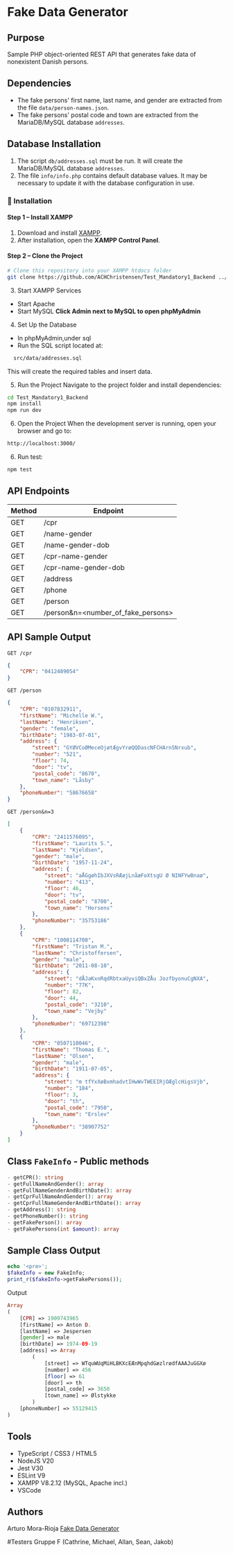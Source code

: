# Fake Data Generator

## Purpose
Sample PHP object-oriented REST API that generates fake data of nonexistent Danish persons.

## Dependencies

- The fake persons' first name, last name, and gender are extracted from the file `data/person-names.json`.
- The fake persons' postal code and town are extracted from the MariaDB/MySQL database `addresses`.

## Database Installation

1. The script `db/addresses.sql` must be run. It will create the MariaDB/MySQL database `addresses`.
2. The file `info/info.php` contains default database values. It may be necessary to update it with the database configuration in use.
### 🧩 Installation

#### Step 1 – Install XAMPP
1. Download and install [XAMPP](https://www.apachefriends.org/download.html).  
2. After installation, open the **XAMPP Control Panel**.

#### Step 2 – Clone the Project
```bash
# Clone this repository into your XAMPP htdocs folder
git clone https://github.com/ACHChristensen/Test_Mandatory1_Backend ../xampp/htdocs/Test_Mandatory1_Backend
```
3. Start XAMPP Services
* Start Apache
* Start MySQL
**Click Admin next to MySQL to open phpMyAdmin**

4. Set Up the Database
* In phpMyAdmin,under sql 
* Run the SQL script located at:
```bash
  src/data/addresses.sql
```
This will create the required tables and insert data.

5. Run the Project 
Navigate to the project folder and install dependencies:
```bash
cd Test_Mandatory1_Backend
npm install
npm run dev
```
6. Open the Project
When the development server is running, open your browser and go to:
```bash
http://localhost:3000/
```
6. Run test:
```bash
npm test
```
## API Endpoints
|Method|Endpoint|
|------|--------|
|GET|/cpr|
|GET|/name-gender|
|GET|/name-gender-dob|
|GET|/cpr-name-gender|
|GET|/cpr-name-gender-dob|
|GET|/address|
|GET|/phone|
|GET|/person|
|GET|/person&n=<number_of_fake_persons>|

## API Sample Output
`GET /cpr`
```json
{
    "CPR": "0412489054"
}
```

`GET /person`
```json
{
    "CPR": "0107832911",
    "firstName": "Michelle W.",
    "lastName": "Henriksen",
    "gender": "female",
    "birthDate": "1983-07-01",
    "address": {
        "street": "GYØVCoØMeceOjøtÆgvYrøQQDascNFCHArnSNrxub",
        "number": "521",
        "floor": 74,
        "door": "tv",
        "postal_code": "8670",
        "town_name": "Låsby"
    },
    "phoneNumber": "58676658"
}
```

`GET /person&n=3`
```json
[
    {
        "CPR": "2411576095",
        "firstName": "Laurits S.",
        "lastName": "Kjeldsen",
        "gender": "male",
        "birthDate": "1957-11-24",
        "address": {
            "street": "aÅGgøhIbJXVsRÆøjLnåæFoXtsgU Ø NINFYwBnaø",
            "number": "413",
            "floor": 46,
            "door": "tv",
            "postal_code": "8700",
            "town_name": "Horsens"
        },
        "phoneNumber": "35753186"
    },
    {
        "CPR": "1008114708",
        "firstName": "Tristan M.",
        "lastName": "Christoffersen",
        "gender": "male",
        "birthDate": "2011-08-10",
        "address": {
            "street": "dÅJaKxnRqdRbtxaUyviQBxZÅu JozfbyonuCgNXA",
            "number": "77K",
            "floor": 82,
            "door": 44,
            "postal_code": "3210",
            "town_name": "Vejby"
        },
        "phoneNumber": "69712398"
    },
    {
        "CPR": "0507110046",
        "firstName": "Thomas E.",
        "lastName": "Olsen",
        "gender": "male",
        "birthDate": "1911-07-05",
        "address": {
            "street": "m tfYxXøBxmhadvtIHwWvTWEEIRjOÆglcHigsVjb",
            "number": "184",
            "floor": 3,
            "door": "th",
            "postal_code": "7950",
            "town_name": "Erslev"
        },
        "phoneNumber": "38907752"
    }
]
```

## Class `FakeInfo` - Public methods

```php
- getCPR(): string
- getFullNameAndGender(): array
- getFullNameGenderAndBirthDate(): array
- getCprFullNameAndGender(): array
- getCprFullNameGenderAndBirthDate(): array
- getAddress(): string
- getPhoneNumber(): string
- getFakePerson(): array
- getFakePersons(int $amount): array
```

## Sample Class Output

```php
echo '<pre>';
$fakeInfo = new FakeInfo;
print_r($fakeInfo->getFakePersons());
```

Output
```php
Array
(
    [CPR] => 1909743965
    [firstName] => Anton D.
    [lastName] => Jespersen
    [gender] => male
    [birthDate] => 1974-09-19
    [address] => Array
        (
            [street] => WTquWUqMiHLBKXcEÆnMpqhdGæzlrødfAAAJuGGXø
            [number] => 456
            [floor] => 61
            [door] => th
            [postal_code] => 3650
            [town_name] => Ølstykke
        )
    [phoneNumber] => 55129415
)
```

## Tools
- TypeScript / CSS3 / HTML5
- NodeJS V20
- Jest V30
- ESLint V9
- XAMPP V8.2.12 (MySQL, Apache incl.)
- VSCode

## Authors
Arturo Mora-Rioja
[Fake Data Generator](https://github.com/arturomorarioja/fake_info)

#Testers
Gruppe F 
(Cathrine, Michael, Allan, Sean, Jakob)


